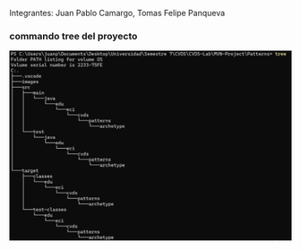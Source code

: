 Integrantes: Juan Pablo Camargo, Tomas Felipe Panqueva

### commando tree del proyecto
![alt text](images/image.png)